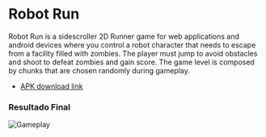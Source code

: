 # Robot Run

Robot Run is a sidescroller 2D Runner game for web applications and android devices where you control a robot character that needs to escape from a facility filled with zombies. The player must jump to avoid obstacles and shoot to defeat zombies and gain score. The game level is composed by chunks that are chosen randomly during gameplay.

- [APK download link](https://drive.google.com/file/d/1FsfiB_xlQJ9jhlskYerKLiFFQPqt0x5Z/view?usp=share_link)

### Resultado Final

![Gameplay](https://media4.giphy.com/media/xOYZ1m7oXMVuuRNge9/giphy.gif?cid=790b7611d93c19af51b1e9fd17c766d2f2e37b97874a0977&rid=giphy.gif&ct=g)
